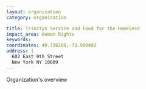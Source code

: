 ```yaml
---
layout: organization
category: organization

title: Trinitys Service and Food for the Homeless
impact_area: Human Rights
keywords: 
coordinates: 40.726208,-73.980408
address: |
  602 East 9th Street
  New York NY 10009
---
```

Organization's overview
